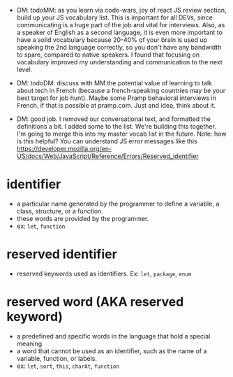 
* DM: todoMM: as you learn via code-wars, joy of react JS review section, build up your JS vocabulary list. This is important for all DEVs, since communicating is a huge part of the job and vital for interviews. Also, as a speaker of English as a second language, it is even more important to have a solid vocabulary because 20-40% of your brain is used up speaking the 2nd language correctly, so you don't have any bandwidth to spare, compared to native speakers. I found that focusing on vocabulary improved my understanding and communication to the next level.
* DM: todoDM: discuss with MM the potential value of learning to talk about tech in French (because a french-speaking countries may be your best target for job hunt). Maybe some Pramp behavioral interviews in French, if that is possible at pramp.com. Just and idea, think about it.

* DM: good job. I removed our conversational text, and formatted the definitions a bit. I added some to the list. We're building this together. I'm going to merge this into my master vocab list in the future. Note: how is this helpful? You can understand JS error messages like this https://developer.mozilla.org/en-US/docs/Web/JavaScript/Reference/Errors/Reserved_identifier

# identifier 
- a particular name generated by the programmer to define a variable, a class, structure, or a function. 
- these words are provided by the programmer. 
- ex: `let`, `function`

# reserved identifier
- reserved keywords used as identifiers. Ex: `let`, `package`, `enum`

# reserved word (AKA reserved keyword)
- a predefined and specific words in the language that hold a special meaning
- a word that cannot be used as an identifier, such as the name of a variable, function, or labels.
- ex: `let`, `sort`, `this`, `charAt`, `function`

